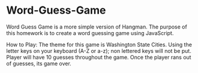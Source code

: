 # Word-Guess-Game

Word Guess Game is a more simple version of Hangman. The purpose of this homework is to create a word guessing game using JavaScript.

How to Play:
The theme for this game is Washington State Cities. Using the letter keys on your keyboard (A-Z or a-z); non lettered keys will not be put. Player will have 10 guesses throughout the game. Once the player rans out of guesses, its game over.